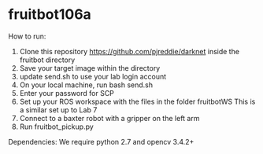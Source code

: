 # fruitbot106a

How to run:

1) Clone this repository https://github.com/pjreddie/darknet inside the fruitbot directory
2) Save your target image within the directory
3) update send.sh to use your lab login account
4) On your local machine, run bash send.sh
5) Enter your password for SCP
6) Set up your ROS workspace with the files in the folder fruitbotWS 
    This is a similar set up to Lab 7
7) Connect to a baxter robot with a gripper on the left arm
8) Run fruitbot_pickup.py

Dependencies: We require python 2.7 and opencv 3.4.2+

